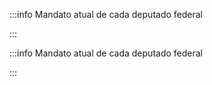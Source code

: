 <script setup>

import * as Plot from "@observablehq/plot";
import * as d3 from "d3";
import {ref, shallowRef, onMounted} from "vue";

import DeputadosPorEstado from '../components/DeputadosPorEstado.vue';
import DeputadosPorPartido from '../components/DeputadosPorPartido.vue';

</script>

:::info Mandato atual de cada deputado federal
<!-- <br /> -->
<DeputadosPorEstado />
:::

:::info Mandato atual de cada deputado federal
<!-- <br /> -->
<DeputadosPorPartido />
:::